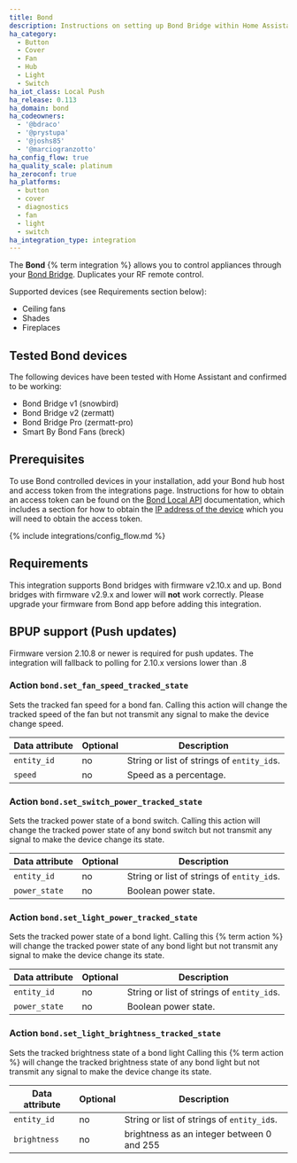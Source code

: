 ```yaml
---
title: Bond
description: Instructions on setting up Bond Bridge within Home Assistant.
ha_category:
  - Button
  - Cover
  - Fan
  - Hub
  - Light
  - Switch
ha_iot_class: Local Push
ha_release: 0.113
ha_domain: bond
ha_codeowners:
  - '@bdraco'
  - '@prystupa'
  - '@joshs85'
  - '@marciogranzotto'
ha_config_flow: true
ha_quality_scale: platinum
ha_zeroconf: true
ha_platforms:
  - button
  - cover
  - diagnostics
  - fan
  - light
  - switch
ha_integration_type: integration
---
```


The **Bond** {% term integration %} allows you to control appliances through your [Bond Bridge](https://bondhome.io/). Duplicates your RF remote control.

Supported devices (see Requirements section below):

- Ceiling fans
- Shades
- Fireplaces

## Tested Bond devices

The following devices have been tested with Home Assistant and confirmed to be working:

- Bond Bridge v1 (snowbird)
- Bond Bridge v2 (zermatt)
- Bond Bridge Pro (zermatt-pro)
- Smart By Bond Fans (breck)

## Prerequisites

To use Bond controlled devices in your installation, add your Bond hub host and access token from the integrations page. Instructions for how to obtain an access token can be found on the [Bond Local API](http://docs-local.appbond.com/#section/Getting-Started/Get-Device-Information) documentation, which includes a section for how to obtain the [IP address of the device](http://docs-local.appbond.com/#section/Getting-Started/Finding-the-Bond-IP) which you will need to obtain the access token.

{% include integrations/config_flow.md %}

## Requirements

This integration supports Bond bridges with firmware v2.10.x and up.
Bond bridges with firmware v2.9.x and lower will **not** work correctly. Please
upgrade your firmware from Bond app before adding this integration.

## BPUP support (Push updates)

Firmware version 2.10.8 or newer is required for push updates. The integration
will fallback to polling for 2.10.x versions lower than .8

### Action `bond.set_fan_speed_tracked_state`

Sets the tracked fan speed for a bond fan.
Calling this action will change the tracked speed of the fan but not transmit any signal to make the device change speed.

| Data attribute | Optional | Description |
| ---------------------- | -------- | ----------- |
| `entity_id` | no | String or list of strings of `entity_id`s.
| `speed` | no | Speed as a percentage.

### Action `bond.set_switch_power_tracked_state`

Sets the tracked power state of a bond switch.
Calling this action will change the tracked power state of any bond switch but not transmit any signal to make the device change its state.

| Data attribute | Optional | Description |
| ---------------------- | -------- | ----------- |
| `entity_id` | no | String or list of strings of `entity_id`s.
| `power_state` | no | Boolean power state.

### Action `bond.set_light_power_tracked_state`

Sets the tracked power state of a bond light.
Calling this {% term action %} will change the tracked power state of any bond light but not transmit any signal to make the device change its state.

| Data attribute | Optional | Description |
| ---------------------- | -------- | ----------- |
| `entity_id` | no | String or list of strings of `entity_id`s.
| `power_state` | no | Boolean power state.

### Action `bond.set_light_brightness_tracked_state`

Sets the tracked brightness state of a bond light
Calling this {% term action %} will change the tracked brightness state of any bond light but not transmit any signal to make the device change its state.

| Data attribute | Optional | Description |
| ---------------------- | -------- | ----------- |
| `entity_id` | no | String or list of strings of `entity_id`s.
| `brightness` | no | brightness as an integer between 0 and 255

